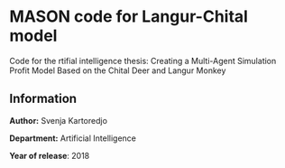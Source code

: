 # MASON code for Langur-Chital model

Code for the rtifial intelligence thesis: Creating a Multi-Agent Simulation Profit Model Based on the Chital Deer and Langur Monkey

## Information

**Author:** Svenja Kartoredjo

**Department:** Artificial Intelligence 

**Year of release**: 2018

